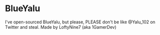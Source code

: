 # BlueYalu
I've open-sourced BlueYalu, but please, PLEASE don't be like @Yalu_102 on Twitter and steal. Made by LoftyNine7 (aka 1GamerDev)
